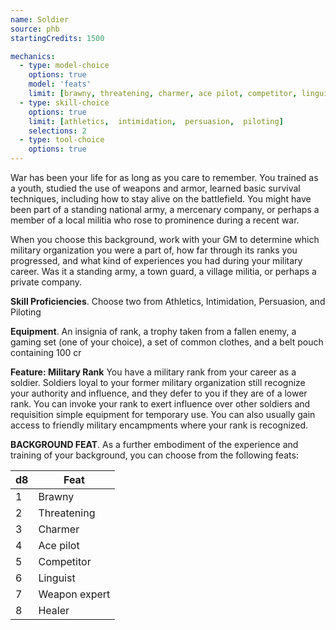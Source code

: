 ```yaml
---
name: Soldier
source: phb
startingCredits: 1500

mechanics:
  - type: model-choice
    options: true
    model: 'feats'
    limit: [brawny, threatening, charmer, ace pilot, competitor, linguist, weapon expert, healer]
  - type: skill-choice
    options: true
    limit: [athletics,  intimidation,  persuasion,  piloting]
    selections: 2
  - type: tool-choice
    options: true
---
```

War has been your life for as long as you care to remember. You trained as a youth, studied the use of weapons and armor, learned basic survival techniques, including how to stay alive on the battlefield. You might have been part of a standing national army, a mercenary company, or perhaps a member of a local militia who rose to prominence during a recent war.

When you choose this background, work with your GM to determine which military organization you were a part of, how far through its ranks you progressed, and what kind of experiences you had during your military career. Was it a standing army, a town guard, a village militia, or perhaps a private company.


__Skill Proficiencies__. Choose two from Athletics, Intimidation, Persuasion, and Piloting

__Equipment__. An insignia of rank, a trophy taken from a fallen enemy, a gaming set (one of your choice), a set of common clothes, and a belt pouch containing 100 cr

__Feature: Military Rank__
You have a military rank from your career as a soldier. Soldiers loyal to your former military organization still recognize your authority and influence, and they defer to you if they are of a lower rank. You can invoke your rank to exert influence over other soldiers and requisition simple equipment for temporary use. You can also usually gain access to friendly military encampments where your rank is recognized.


__BACKGROUND FEAT__. As a further embodiment of the experience and training of your background, you can choose from the following feats:

d8 | Feat
--- | ---
1	|	Brawny
2	|	Threatening
3	|	Charmer
4	|	Ace pilot
5	|	Competitor
6	|	Linguist
7	|	Weapon expert
8	|	Healer
<div class="hr"></div>
